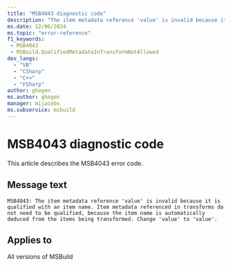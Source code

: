 ```yaml
---
title: "MSB4043 diagnostic code"
description: "The item metadata reference 'value' is invalid because it is qualified with an item name. Item metadata referenced in transforms do not need to be qualified, because the item name is automatically deduced from the items being transformed. Change 'value' to 'value'."
ms.date: 12/06/2024
ms.topic: "error-reference"
f1_keywords:
 - MSB4043
 - MSBuild.QualifiedMetadataInTransformNotAllowed
dev_langs:
  - "VB"
  - "CSharp"
  - "C++"
  - "FSharp"
author: ghogen
ms.author: ghogen
manager: mijacobs
ms.subservice: msbuild
---
```


# MSB4043 diagnostic code

<!-- :::ErrorDefinitionDescription::: -->
<!-- :::editable-content name="introDescription"::: -->
This article describes the MSB4043 error code.
<!-- :::editable-content-end::: -->

## Message text

```output
MSB4043: The item metadata reference 'value' is invalid because it is qualified with an item name. Item metadata referenced in transforms do not need to be qualified, because the item name is automatically deduced from the items being transformed. Change 'value' to 'value'.
```

<!-- :::editable-content name="postOutputDescription"::: -->
<!--
{StrBegin="MSB4043: "}UE: This message is shown when the user does something like this: @(foo->'%(foo.metadata)'). There is no need to specify
    "foo.metadata", because "foo" is automatically deduced. In corollary, "bar.metadata" is not allowed either, where "bar" is a different
    item list type.
-->
<!-- :::editable-content-end::: -->
<!-- :::ErrorDefinitionDescription-end::: -->

## Applies to

All versions of MSBuild
